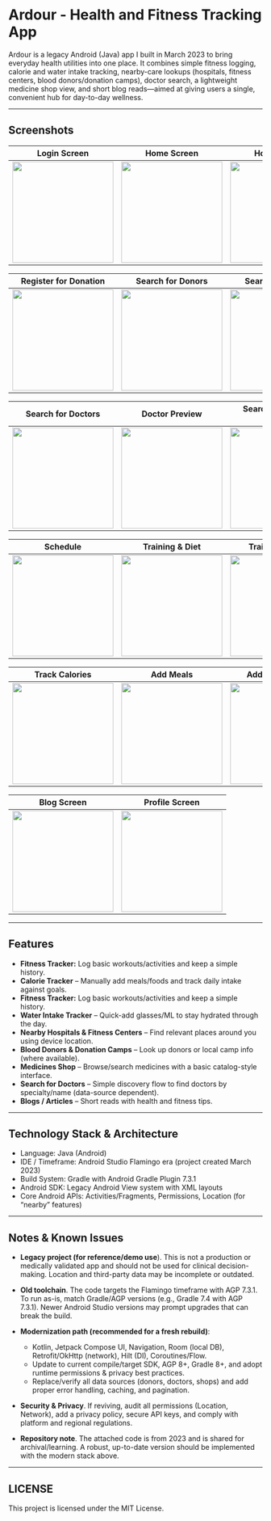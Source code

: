 # Ardour - Health and Fitness Tracking App
Ardour is a legacy Android (Java) app I built in March 2023 to bring everyday health utilities into one place. It combines simple fitness logging, calorie and water intake tracking, nearby-care lookups (hospitals, fitness centers, blood donors/donation camps), doctor search, a lightweight medicine shop view, and short blog reads—aimed at giving users a single, convenient hub for day-to-day wellness.

---

## Screenshots

| Login Screen | Home Screen | Home Screen | Home Screen |
| :---: | :---: | :---: | :---: |
| <img src="https://github.com/user-attachments/assets/ff692cd6-2c8d-49fc-8149-1f5f84329da8" width="200" /> | <img src="https://github.com/user-attachments/assets/361275c4-24b1-468e-b09c-b20a0bd628c2" width="200" /> | <img src="https://github.com/user-attachments/assets/ed174aad-984b-4abc-a10d-b74c014b3efe" width="200" /> | <img src="https://github.com/user-attachments/assets/0752e625-e2bd-4953-b59e-e9300b029e61" width="200" />

| Register for Donation | Search for Donors | Search for Donors | Search for Hospitals |
| :---: | :---: | :---: | :---: |
| <img src="https://github.com/user-attachments/assets/1bb45a9e-ad9f-4b72-ac08-aa60faf11520" width="200" /> |<img src="https://github.com/user-attachments/assets/f7309bd8-703a-47bb-9f6b-15fa94e85005" width="200" /> | <img src="https://github.com/user-attachments/assets/28fea08d-3d2d-40c0-8dd0-6aa7dc673350" width="200" /> | <img src="https://github.com/user-attachments/assets/bca2d9ef-e42f-41e3-aa21-5fd4e750c891" width="200" />|

| Search for Doctors | Doctor Preview | Search for Training Centre | Shop Pharmacy |
| :---: | :---: | :---: | :---: |
| <img src="https://github.com/user-attachments/assets/d5a03d70-4c91-4367-b6e5-0890627cf929" width="200" /> | <img src="https://github.com/user-attachments/assets/8c5c112b-4828-46e0-843e-16ba3c4c5378" width="200" /> | <img src="https://github.com/user-attachments/assets/94d74ac1-af00-46f4-8b2a-3c1b7f4282f5" width="200" /> | <img src="https://github.com/user-attachments/assets/e3c159eb-ed22-4fec-a113-d591307d3f26" width="200"/> |


| Schedule | Training & Diet | Training Section | Training Section |
| :---: | :---: | :---: | :---: |
| <img src="https://github.com/user-attachments/assets/139b9ded-7ab4-4610-879e-e22000c27e0c" width="200" /> |<img src="https://github.com/user-attachments/assets/2d3addc5-f5e1-4390-a731-95492bf8af8e" width="200" /> |<img src="https://github.com/user-attachments/assets/f745aacc-6878-4dab-8626-e5946ea4596f" width="200" /> | <img src="https://github.com/user-attachments/assets/b8b1bcd0-e9d5-4d75-a0db-2004692b54db" width="200"/> |

| Track Calories | Add Meals | Add Water Intake | Blog Section |
| :---: | :---: | :---: | :---: |
| <img src="https://github.com/user-attachments/assets/497741e0-defc-44c6-af32-28c9f85957a4" width="200" /> | <img src="https://github.com/user-attachments/assets/269cbf1c-e8b2-4db6-9a80-6599530ff2c0" width="200" /> | <img src="https://github.com/user-attachments/assets/ff638a85-11df-43b3-a29b-5cf3c637059b" width="200" /> | <img src="https://github.com/user-attachments/assets/dbe36e96-03bd-4212-bd61-3f8471f06b91" width="200"/> |

| Blog Screen | Profile Screen |
| :---: | :---: |
|<img src="https://github.com/user-attachments/assets/a813ab1f-b47f-4e9a-80c8-7ae8221b0656" width="200" /> | <img src="https://github.com/user-attachments/assets/63f7307e-7166-4bec-a511-8ad69708e6da" width="200" /> | 

---

## Features

* **Fitness Tracker:** Log basic workouts/activities and keep a simple history.
* **Calorie Tracker** – Manually add meals/foods and track daily intake against goals.
* **Fitness Tracker:** Log basic workouts/activities and keep a simple history.
* **Water Intake Tracker** – Quick-add glasses/ML to stay hydrated through the day.
* **Nearby Hospitals & Fitness Centers** – Find relevant places around you using device location.
* **Blood Donors & Donation Camps** – Look up donors or local camp info (where available).
* **Medicines Shop** – Browse/search medicines with a basic catalog-style interface.
* **Search for Doctors** – Simple discovery flow to find doctors by specialty/name (data-source dependent).
* **Blogs / Articles** – Short reads with health and fitness tips.


---

## Technology Stack & Architecture

* Language: Java (Android)
* IDE / Timeframe: Android Studio Flamingo era (project created March 2023)
* Build System: Gradle with Android Gradle Plugin 7.3.1
* Android SDK: Legacy Android View system with XML layouts
* Core Android APIs: Activities/Fragments, Permissions, Location (for “nearby” features)

---

## Notes & Known Issues

* **Legacy project (for reference/demo use**). This is not a production or medically validated app and should not be used for clinical decision-making. Location and third-party data may be incomplete or outdated.
* **Old toolchain**. The code targets the Flamingo timeframe with AGP 7.3.1. To run as-is, match Gradle/AGP versions (e.g., Gradle 7.4 with AGP 7.3.1). Newer Android Studio versions may prompt upgrades that can break the build.

* **Modernization path (recommended for a fresh rebuild)**:
   * Kotlin, Jetpack Compose UI, Navigation, Room (local DB), Retrofit/OkHttp (network), Hilt (DI), Coroutines/Flow.
   * Update to current compile/target SDK, AGP 8+, Gradle 8+, and adopt runtime permissions & privacy best practices.
   * Replace/verify all data sources (donors, doctors, shops) and add proper error handling, caching, and pagination.

* **Security & Privacy**. If reviving, audit all permissions (Location, Network), add a privacy policy, secure API keys, and comply with platform and regional regulations.

*  **Repository note**. The attached code is from 2023 and is shared for archival/learning. A robust, up-to-date version should be implemented with the modern stack above.

---

## LICENSE
This project is licensed under the MIT License.
